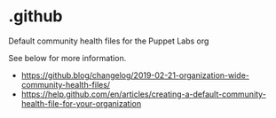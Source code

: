 # .github

Default community health files for the Puppet Labs org

See below for more information.

* https://github.blog/changelog/2019-02-21-organization-wide-community-health-files/
* https://help.github.com/en/articles/creating-a-default-community-health-file-for-your-organization
